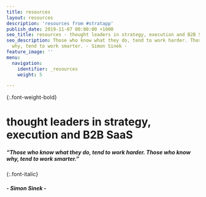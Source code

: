 ```yaml
---
title: resources
layout: resources
description: 'resources from #stratapp'
publish_date: 2019-11-07 00:00:00 +1000
seo_title: resources - thought leaders in strategy, execution and B2B SaaS
seo_description: Those who know what they do, tend to work harder. Those who know
  why, tend to work smarter. - Simon Sinek -
feature_image: ''
menu:
  navigation:
    identifier: _resources
    weight: 5

---
```

{:.font-weight-bold}

# thought leaders in strategy, execution and B2B SaaS

##### “Those who know _what_ they do, tend to work harder. Those who know _why_, tend to work smarter.”

{:.font-italic}

##### - Simon Sinek -